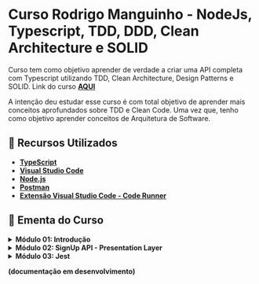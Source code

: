 # Curso Rodrigo Manguinho - NodeJs, Typescript, TDD, DDD, Clean Architecture e SOLID

Curso tem como objetivo aprender de verdade a criar uma API completa com Typescript utilizando TDD, Clean Architecture, Design Patterns e SOLID.
Link do curso **[AQUI](https://www.udemy.com/course/tdd-com-mango/)**

A intenção deu estudar esse curso é com total objetivo de aprender mais conceitos aprofundados sobre TDD e Clean Code. Uma vez que, tenho como objetivo aprender conceitos de Arquitetura de Software. 

## 🚀 Recursos Utilizados 

* **[TypeScript](https://www.typescriptlang.org/download)**
* **[Visual Studio Code](https://code.visualstudio.com/?WT.mc_id=javascript-14034-gllemos)**
* **[Node.js](https://nodejs.org/en/)**
* **[Postman](https://www.getpostman.com/)**
* **[Extensão Visual Studio Code - Code Runner](https://marketplace.visualstudio.com/items?itemName=formulahendry.code-runner&WT.mc_id=javascript-14034-gllemos)**

## 📕 Ementa do Curso

<details><summary><b>Módulo 01: Introdução</b></summary>

- [ x ] 1.1 - Código Fonte
- [ x ] 1.2 - Apresentação do Projeto 
- [ x ] 1.3 - Configurando o Git 
- [ x ] 1.4 - Configurando as dependências 
- [ x ] 1.5 - Clean Architecture  

</details>

<details><summary><b>Módulo 02: SignUp API - Presentation
Layer</b></summary>

- 1.6 - 
- 1.7 - 
- 1.8 - 
- 1.9 - 
- 1.10 - 

</details>

<details><summary><b>Módulo 03: Jest</b></summary>

- 1.11 -  

</details>

**(documentação em desenvolvimento)**


